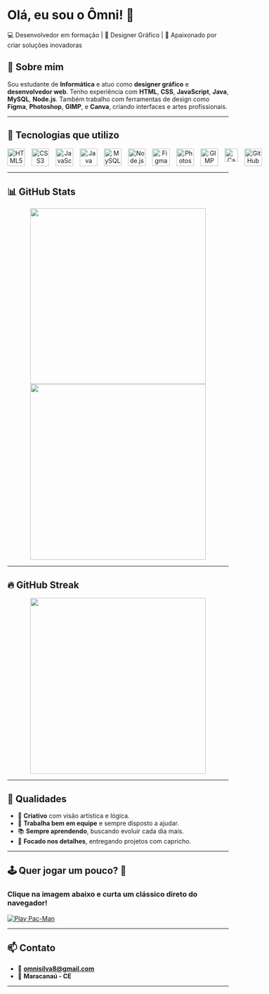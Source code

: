 # Olá, eu sou o Ômni! 👋

💻 Desenvolvedor em formação | 🎨 Designer Gráfico | 🚀 Apaixonado por criar soluções inovadoras

## 🧠 Sobre mim

Sou estudante de **Informática** e atuo como **designer gráfico** e **desenvolvedor web**. Tenho experiência com **HTML**, **CSS**, **JavaScript**, **Java**, **MySQL**, **Node.js**. Também trabalho com ferramentas de design como **Figma**, **Photoshop**, **GIMP**, e **Canva**, criando interfaces e artes profissionais.

---

## 🚀 Tecnologias que utilizo

<div style="display: flex; gap: 15px;" align="center">
  <img src="https://cdn.jsdelivr.net/gh/devicons/devicon/icons/html5/html5-original.svg" height="40" alt="HTML5"/>
  <img src="https://cdn.jsdelivr.net/gh/devicons/devicon/icons/css3/css3-original.svg" height="40" alt="CSS3"/>
  <img src="https://cdn.jsdelivr.net/gh/devicons/devicon/icons/javascript/javascript-original.svg" height="40" alt="JavaScript"/>
  <img src="https://cdn.jsdelivr.net/gh/devicons/devicon/icons/java/java-original.svg" height="40" alt="Java"/>
  <img src="https://cdn.jsdelivr.net/gh/devicons/devicon/icons/mysql/mysql-original.svg" height="40" alt="MySQL"/>
  <img src="https://cdn.jsdelivr.net/gh/devicons/devicon/icons/nodejs/nodejs-original.svg" height="40" alt="Node.js"/>
  <img src="https://cdn.jsdelivr.net/gh/devicons/devicon/icons/figma/figma-original.svg" height="40" alt="Figma"/>
  <img src="https://cdn.jsdelivr.net/gh/devicons/devicon/icons/photoshop/photoshop-plain.svg" height="40" alt="Photoshop"/>
  <img src="https://cdn.jsdelivr.net/gh/devicons/devicon/icons/gimp/gimp-original.svg" height="40" alt="GIMP"/>
  <img src="https://img.shields.io/badge/Canva-00C4CC?style=flat&logo=Canva&logoColor=white" height="30" alt="Canva"/>
  <img src="https://cdn.jsdelivr.net/gh/devicons/devicon/icons/github/github-original.svg" height="40" alt="GitHub"/>
</div>

---

## 📊 GitHub Stats

<div align="center">
  <img src="https://github-readme-stats.vercel.app/api?username=Omni69&show_icons=true&theme=radical" width="400" />
  <img src="https://github-readme-stats.vercel.app/api/top-langs/?username=Omni69&layout=compact&theme=radical" width="400" />
</div>

---

## 🔥 GitHub Streak

<div align="center">
  <img src="https://streak-stats.demolab.com?user=Omni69&theme=radical" width="400" />
</div>

---

## 🌟 Qualidades

- 🎨 **Criativo** com visão artística e lógica.
- 🤝 **Trabalha bem em equipe** e sempre disposto a ajudar.
- 📚 **Sempre aprendendo**, buscando evoluir cada dia mais.
- 🔧 **Focado nos detalhes**, entregando projetos com capricho.

---

## 🕹️ Quer jogar um pouco? 👾  
### Clique na imagem abaixo e curta um clássico direto do navegador!

[![Play Pac-Man](https://img.shields.io/badge/Jogar-Pac--Man-yellow?style=for-the-badge&logo=googlegames&logoColor=black)](https://www.google.com/logos/2010/pacman10-i.html)

---

## 📫 Contato

- 📧 **omnisilva8@gmail.com**
- 📍 **Maracanaú - CE**

---
